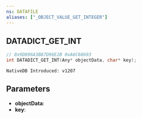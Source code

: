 ```yaml
---
ns: DATAFILE
aliases: ["_OBJECT_VALUE_GET_INTEGER"]
---
```

## DATADICT_GET_INT

```c
// 0x9D896A3B87D96E2B 0xA6C68693
int DATADICT_GET_INT(Any* objectData, char* key);
```

```
NativeDB Introduced: v1207
```

## Parameters
* **objectData**:
* **key**:
